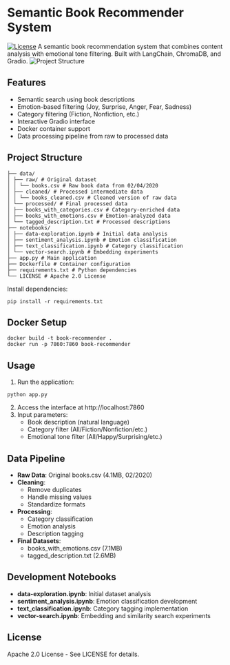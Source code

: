 # Semantic Book Recommender System
[![License](https://img.shields.io/badge/License-Apache%202.0-blue.svg)](LICENSE)
A semantic book recommendation system that combines content analysis with emotional tone filtering. Built with LangChain, ChromaDB, and Gradio.
![Project Structure](![image]()
) <!-- Add actual project diagram if available -->

## Features
- Semantic search using book descriptions
- Emotion-based filtering (Joy, Surprise, Anger, Fear, Sadness)
- Category filtering (Fiction, Nonfiction, etc.)
- Interactive Gradio interface
- Docker container support
- Data processing pipeline from raw to processed data

## Project Structure
```
├── data/
│ ├── raw/ # Original dataset
│ │ └── books.csv # Raw book data from 02/04/2020
│ ├── cleaned/ # Processed intermediate data
│ │ └── books_cleaned.csv # Cleaned version of raw data
│ └── processed/ # Final processed data
│ ├── books_with_categories.csv # Category-enriched data
│ ├── books_with_emotions.csv # Emotion-analyzed data
│ └── tagged_description.txt # Processed descriptions
├── notebooks/
│ ├── data-exploration.ipynb # Initial data analysis
│ ├── sentiment_analysis.ipynb # Emotion classification
│ ├── text_classification.ipynb # Category classification
│ └── vector-search.ipynb # Embedding experiments
├── app.py # Main application
├── Dockerfile # Container configuration
├── requirements.txt # Python dependencies
└── LICENSE # Apache 2.0 License
```

Install dependencies:
```
pip install -r requirements.txt
```

## Docker Setup
```
docker build -t book-recommender .
docker run -p 7860:7860 book-recommender
```

## Usage
1. Run the application:
```
python app.py
```
2. Access the interface at http://localhost:7860
3. Input parameters:
   - Book description (natural language)
   - Category filter (All/Fiction/Nonfiction/etc.)
   - Emotional tone filter (All/Happy/Surprising/etc.)

## Data Pipeline
- **Raw Data**: Original books.csv (4.1MB, 02/2020)
- **Cleaning**:
  - Remove duplicates
  - Handle missing values
  - Standardize formats
- **Processing**:
  - Category classification
  - Emotion analysis
  - Description tagging
- **Final Datasets**:
  - books_with_emotions.csv (7.1MB)
  - tagged_description.txt (2.6MB)

## Development Notebooks
- **data-exploration.ipynb**: Initial dataset analysis
- **sentiment_analysis.ipynb**: Emotion classification development
- **text_classification.ipynb**: Category tagging implementation
- **vector-search.ipynb**: Embedding and similarity search experiments

## License
Apache 2.0 License - See LICENSE for details.
